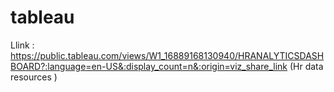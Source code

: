 # tableau 


Llink : https://public.tableau.com/views/W1_16889168130940/HRANALYTICSDASHBOARD?:language=en-US&:display_count=n&:origin=viz_share_link (Hr data resources )


